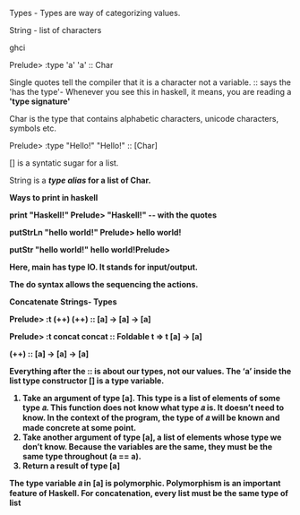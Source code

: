 Types - Types are way of categorizing values.

String - list of characters

ghci

Prelude> :type 'a'
'a' :: Char 

Single quotes tell the compiler that it is a character not a variable.
:: says the 'has the type'- Whenever you see this in haskell, it means, you are reading a <b>'type signature'</b>

Char is the type that contains alphabetic characters, unicode characters, symbols etc.

Prelude> :type "Hello!"
"Hello!" :: [Char]

[] is a syntatic sugar for a list.

String is a <b><i>type alias </i><b> for a list of Char.

Ways to print in haskell

print "Haskell!"
Prelude> "Haskell!" -- with the quotes

putStrLn "hello world!"
Prelude> hello world!

putStr "hello world!"
hello world!Prelude>

<!-- module Print1 where -->
<!-- main :: String -> IO() -->
<!-- main str = putStrLn str -->

Here, main has type IO. It stands for input/output.

<!-- main :: IO()
main = do
    putStrLn "Hello"
    putStrLn "World!"
    putStrLn "hello hello"
    putStrLn "world world!" -->

The do syntax allows the sequencing the actions.

Concatenate Strings- 
Types

Prelude> :t (++)
(++) :: [a] -> [a] -> [a]

Prelude> :t concat
concat :: Foldable t => t [a] -> [a]

(++) :: [a] -> [a] -> [a]

Everything after the :: is about our types, not our values. The ‘a’
inside the list type constructor [] is a type variable.
1. Take an argument of type [a]. This type is a list of elements of some type 𝑎. This function does not know what type 𝑎 is. It doesn’t need to know. In the context of the program, the type of 𝑎 will be known and made concrete at some point.
2. Take another argument of type [a], a list of elements whose type we don’t know. Because the variables are the same, they must be the same type throughout (a == a).
3. Return a result of type [a]


The type variable 𝑎 in [a] is polymorphic. Polymorphism is an important feature of Haskell. For concatenation, every list must be the same type of list